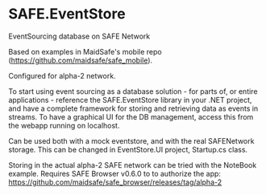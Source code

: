 # SAFE.EventStore
EventSourcing database on SAFE Network

Based on examples in MaidSafe's mobile repo (https://github.com/maidsafe/safe_mobile).

Configured for alpha-2 network.

To start using event sourcing as a database solution - for parts of, or entire applications - reference the SAFE.EventStore library in 
your .NET project, and have a complete framework for storing and retrieving data as events in streams.
To have a graphical UI for the DB management, access this from the webapp running on localhost.

Can be used both with a mock eventstore, and with the real SAFENetwork storage.
This can be changed in EventStore.UI project, Startup.cs class. 

Storing in the actual alpha-2 SAFE network can be tried with the NoteBook example.
Requires SAFE Browser v0.6.0 to to authorize the app: https://github.com/maidsafe/safe_browser/releases/tag/alpha-2
